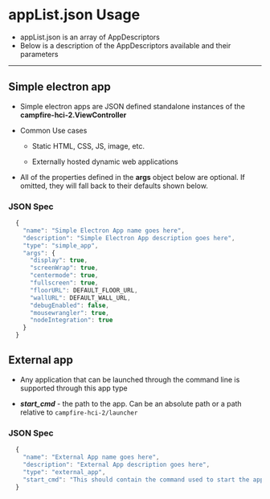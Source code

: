 # appList.json Usage
- appList.json is an array of AppDescriptors
- Below is a description of the AppDescriptors available and their parameters

___

## Simple electron app
- Simple electron apps are JSON defined standalone instances of the **campfire-hci-2.ViewController**

- Common Use cases
  - Static HTML, CSS, JS, image, etc.

  - Externally hosted dynamic web applications

- All of the properties defined in the **args** object below are optional. If omitted, they will fall back to their defaults shown below.
### JSON Spec
```javascript
  {
    "name": "Simple Electron App name goes here",
    "description": "Simple Electron App description goes here",
    "type": "simple_app",
    "args": {
      "display": true,
      "screenWrap": true,
      "centermode": true,
      "fullscreen": true,
      "floorURL": DEFAULT_FLOOR_URL,
      "wallURL": DEFAULT_WALL_URL,
      "debugEnabled": false,
      "mousewrangler": true,
      "nodeIntegration": true
    }
  }
```

## External app
- Any application that can be launched through the command line is supported through this app type

- ***start_cmd*** - the path to the app. Can be an absolute path or a path relative to `campfire-hci-2/launcher`
### JSON Spec
```javascript
  {
    "name": "External App name goes here",
    "description": "External App description goes here",
    "type": "external_app",
    "start_cmd": "This should contain the command used to start the application"
  }
```
